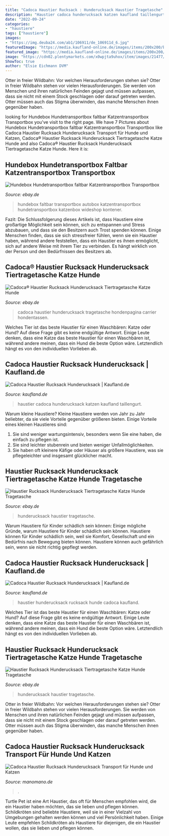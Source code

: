 ```yaml
---
title: "Cadoca Haustier Rucksack : Hunderucksack Haustier Tragetasche"
description: "Haustier cadoca hunderucksack katzen kaufland taillengurt"
date: "2022-09-24"
categories:
- "haustiere"
tags: ["haustiere"]
images:
- "https://img.deuba24.com/ab1/106911/de_106911d_6.jpg"
featuredImage: "https://media.kaufland-online.de/images/items/200x200/b905d460b285ab8b4a85bab1ee040805.jpg"
featured_image: "https://media.kaufland-online.de/images/items/200x200/c02210f2436acbf7b132b6470f6eb63a.jpg"
image: "https://cdn02.plentymarkets.com/x0wpjta9uhox/item/images/21477/full/de-108895d-1-1-.jpg"
ShowToc: true
author: "Elsie Eichmann DVM"
---
```



Otter in freier Wildbahn: Vor welchen Herausforderungen stehen sie?
Otter in freier Wildbahn stehen vor vielen Herausforderungen. Sie werden von Menschen und ihren natürlichen Feinden gejagt und müssen aufpassen, dass sie nicht mit einem Stock geschlagen oder darauf getreten werden. Otter müssen auch das Stigma überwinden, das manche Menschen ihnen gegenüber haben.

	

		
looking for Hundebox Hundetransportbox faltbar Katzentransportbox Transportbox you've visit to the right page. We have 7 Pictures about Hundebox Hundetransportbox faltbar Katzentransportbox Transportbox like Cadoca Haustier Rucksack Hunderucksack Transport für Hunde und Katzen, Cadoca® Haustier Rucksack Hunderucksack Tiertragetasche Katze Hunde and also Cadoca® Haustier Rucksack Hunderucksack Tiertragetasche Katze Hunde. Here it is:
		
    
## Hundebox Hundetransportbox Faltbar Katzentransportbox Transportbox

<img loading=lazy src="https://cdn02.plentymarkets.com/x0wpjta9uhox/item/images/18537/full/de-105972d-9-1-.jpg" onerror="this.onerror=null;this.src='https://tse2.mm.bing.net/th?id=OIP.gN7Ql6JzdoMA_8SPpP4HsQHaHa&amp;pid=15.1';" alt="Hundebox Hundetransportbox faltbar Katzentransportbox Transportbox">

_Source: ebay.de_

>hundebox faltbar transportbox autobox katzentransportbox hundetransportbox katzenbox wideshop kontener. 

	

Fazit:
Die Schlussfolgerung dieses Artikels ist, dass Haustiere eine großartige Möglichkeit sein können, sich zu entspannen und Stress abzubauen, und dass sie den Besitzern auch Trost spenden können. Einige Menschen finden, dass sie sich stressfreier fühlen, wenn sie ein Haustier haben, während andere feststellen, dass ein Haustier es ihnen ermöglicht, sich auf andere Weise mit ihrem Tier zu verbinden. Es hängt wirklich von der Person und den Bedürfnissen des Besitzers ab.

    
## Cadoca® Haustier Rucksack Hunderucksack Tiertragetasche Katze Hunde

<img loading=lazy src="https://img.deuba24.com/ab1/106911/de_106911d_6.jpg" onerror="this.onerror=null;this.src='https://tse4.mm.bing.net/th?id=OIP.exBXYsEs6vvKJpS3QWVfEAHaHa&amp;pid=15.1';" alt="Cadoca® Haustier Rucksack Hunderucksack Tiertragetasche Katze Hunde">

_Source: ebay.de_

>cadoca haustier hunderucksack tragetasche hondenpagina carrier hondentassen. 

	

Welches Tier ist das beste Haustier für einen Waschbären: Katze oder Hund?
Auf diese Frage gibt es keine endgültige Antwort. Einige Leute denken, dass eine Katze das beste Haustier für einen Waschbären ist, während andere meinen, dass ein Hund die beste Option wäre. Letztendlich hängt es von den individuellen Vorlieben ab.

    
## Cadoca Haustier Rucksack Hunderucksack | Kaufland.de

<img loading=lazy src="https://media.kaufland-online.de/images/items/200x200/b905d460b285ab8b4a85bab1ee040805.jpg" onerror="this.onerror=null;this.src='https://tse3.mm.bing.net/th?id=OIP.sbQQAXLXOwxTdf2s26j69gAAAA&amp;pid=15.1';" alt="Cadoca Haustier Rucksack Hunderucksack | Kaufland.de">

_Source: kaufland.de_

>haustier cadoca hunderucksack katzen kaufland taillengurt. 

	

Warum kleine Haustiere?
Kleine Haustiere werden von Jahr zu Jahr beliebter, da sie viele Vorteile gegenüber größeren bieten. Einige Vorteile eines kleinen Haustieres sind:
1. Sie sind weniger wartungsintensiv, besonders wenn Sie eine haben, die einfach zu pflegen ist.
2. Sie sind leichter stubenrein und bieten weniger Unfallmöglichkeiten.
3. Sie haben oft kleinere Käfige oder Häuser als größere Haustiere, was sie pflegeleichter und insgesamt glücklicher macht.

    
## Haustier Rucksack Hunderucksack Tiertragetasche Katze Hunde Tragetasche

<img loading=lazy src="https://cdn02.plentymarkets.com/x0wpjta9uhox/item/images/21477/full/de-108895d-6-1-.jpg" onerror="this.onerror=null;this.src='https://tse3.mm.bing.net/th?id=OIP.jksPjxC2AP_VTVFpHwsKDQHaHa&amp;pid=15.1';" alt="Haustier Rucksack Hunderucksack Tiertragetasche Katze Hunde Tragetasche">

_Source: ebay.de_

>hunderucksack haustier tragetasche. 

	

Warum Haustiere für Kinder schädlich sein können: Einige mögliche Gründe, warum Haustiere für Kinder schädlich sein können.
Haustiere können für Kinder schädlich sein, weil sie Komfort, Gesellschaft und ein Bedürfnis nach Bewegung bieten können. Haustiere können auch gefährlich sein, wenn sie nicht richtig gepflegt werden.

    
## Cadoca Haustier Rucksack Hunderucksack | Kaufland.de

<img loading=lazy src="https://media.kaufland-online.de/images/items/200x200/c02210f2436acbf7b132b6470f6eb63a.jpg" onerror="this.onerror=null;this.src='https://tse2.mm.bing.net/th?id=OIP.5SFwacjZYdg066zpKoUInAAAAA&amp;pid=15.1';" alt="Cadoca Haustier Rucksack Hunderucksack | Kaufland.de">

_Source: kaufland.de_

>haustier hunderucksack rucksack hunde cadoca kaufland. 

	

Welches Tier ist das beste Haustier für einen Waschbären: Katze oder Hund?
Auf diese Frage gibt es keine endgültige Antwort. Einige Leute denken, dass eine Katze das beste Haustier für einen Waschbären ist, während andere meinen, dass ein Hund die beste Option wäre. Letztendlich hängt es von den individuellen Vorlieben ab.

    
## Haustier Rucksack Hunderucksack Tiertragetasche Katze Hunde Tragetasche

<img loading=lazy src="https://cdn02.plentymarkets.com/x0wpjta9uhox/item/images/21477/full/de-108895d-1-1-.jpg" onerror="this.onerror=null;this.src='https://tse1.mm.bing.net/th?id=OIP.0XtWnF0WajrsTugK8TZGnwHaHa&amp;pid=15.1';" alt="Haustier Rucksack Hunderucksack Tiertragetasche Katze Hunde Tragetasche">

_Source: ebay.de_

>hunderucksack haustier tragetasche. 

	

Otter in freier Wildbahn: Vor welchen Herausforderungen stehen sie?
Otter in freier Wildbahn stehen vor vielen Herausforderungen. Sie werden von Menschen und ihren natürlichen Feinden gejagt und müssen aufpassen, dass sie nicht mit einem Stock geschlagen oder darauf getreten werden. Otter müssen auch das Stigma überwinden, das manche Menschen ihnen gegenüber haben.

    
## Cadoca Haustier Rucksack Hunderucksack Transport Für Hunde Und Katzen

<img loading=lazy src="https://cdn.manomano.com/cadoca-haustier-rucksack-hunderucksack-transport-fuer-hunde-und-katzen-mit-leine-und-taillengurt-L-10735907-19190288_1.jpg" onerror="this.onerror=null;this.src='https://tse1.mm.bing.net/th?id=OIP.v9jLFHCtkBjWeVBD1utx-wHaHa&amp;pid=15.1';" alt="Cadoca Haustier Rucksack Hunderucksack Transport für Hunde und Katzen">

_Source: manomano.de_

>. 

	

Turtle Pet ist eine Art Haustier, das oft für Menschen empfohlen wird, die ein Haustier haben möchten, das sie lieben und pflegen können.
Schildkröten sind beliebte Haustiere, weil sie in einer Vielzahl von Umgebungen gehalten werden können und viel Persönlichkeit haben. Einige Leute empfehlen Schildkröten als Haustiere für diejenigen, die ein Haustier wollen, das sie lieben und pflegen können.

